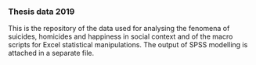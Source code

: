 ### Thesis data 2019

This is the repository of the data used for analysing the fenomena of suicides, homicides and happiness in social context and of the macro scripts for Excel statistical manipulations. The output of SPSS modelling is attached in a separate file.
